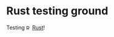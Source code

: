 # Rust testing ground

Testing <img src="https://upload.wikimedia.org/wikipedia/commons/thumb/d/d5/Rust_programming_language_black_logo.svg/106px-Rust_programming_language_black_logo.svg.png" alt="Rust Logo" width="12" /> [Rust](https://www.rust-lang.org)!
